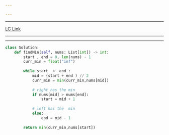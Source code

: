 ```yaml
---

---
```

---
[LC Link](https://leetcode.com/problems/find-minimum-in-rotated-sorted-array/)

---
---

```python
class Solution:
    def findMin(self, nums: List[int]) -> int:
        start , end = 0, len(nums) - 1 
        curr_min = float("inf")
        
        while start  <  end :
            mid = (start + end ) // 2
            curr_min = min(curr_min,nums[mid])
            
            # right has the min 
            if nums[mid] > nums[end]:
                start = mid + 1
                
            # left has the  min 
            else:
                end = mid - 1 
                
        return min(curr_min,nums[start])

```